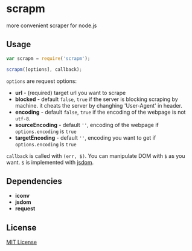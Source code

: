 # scrapm
more convenient scraper for node.js

## Usage

```javascript
var scrapm = require('scrapm');

scrapm([options], callback);
```

`options` are request options:
- **url** - (required) target url you want to scrape
- **blocked** - default `false`, `true` if the server is blocking scraping by machine. it cheats the server by changhing 'User-Agent' in header.
- **encoding** - default `false`, `true` if the encoding of the webpage is not `utf-8`.
- **sourceEncoding** - default `''`, encoding of the webpage if `options.encoding` is `true`
- **targetEncoding** - default `''`, encoding you want to get if `options.encoding` is `true`

`callback` is called with `(err, $)`. You can manipulate DOM with `$` as you want. `$` is implemented with [jsdom](https://github.com/tmpvar/jsdom).

## Dependencies
- **iconv**
- **jsdom**
- **request**

## License
[MIT License](LICENSE)
